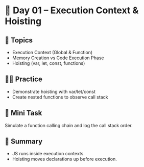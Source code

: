 # 📘 Day 01 – Execution Context & Hoisting

## 📖 Topics
- Execution Context (Global & Function)
- Memory Creation vs Code Execution Phase
- Hoisting (var, let, const, functions)

## 👨‍💻 Practice
- Demonstrate hoisting with var/let/const
- Create nested functions to observe call stack

## 🚀 Mini Task
Simulate a function calling chain and log the call stack order.

## 🧠 Summary
- JS runs inside execution contexts.
- Hoisting moves declarations up before execution.
